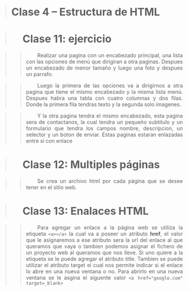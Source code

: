 > # Clase 4 – Estructura de HTML

<div style="text-align: justify">
<div style="text-indent: 0.8cm">

> # Clase 11: ejercicio

>> Realizar una pagina con un encabezado principal, una lista con las opciones de menú que dirigiran a otra paginas. Despues un encabezado de menor tamaño y luego una foto y despues un parrafo.

>> Luego la primera de las opciones va a dirigirnos a otra pagina que tiene el mismo encabezado y la misma lista menú. Despues habra una tabla con cuatro columnas y dos filas. Donde la primera fila tendras texto y la segunda solo imagenes.

>> Y la otra pagina tendra el mismo encabezado, esta pagina sera de contactanos, la cual tendra un pequeño subtitulo y un formulario que tendra los campos nombre, descripcion, un selector y un boton de enviar. Estas paginas estaran enlazadas entre si con enlace

> # Clase 12: Multiples páginas

>> Se crea un archivo html por cada página que se desee tener en el sitio web.

> # Clase 13: Enalaces HTML

>> Para agregar un enlace a la página web se utiliza la etiqueta `<a></a>` la cual va a poseer un atributo <strong>href</strong>, el valor que le asignaremos a ese atributo sera la url del enlace al que queramos que vaya o tambien podemos asignar el fichero de un proyecto web al queramos que nos lleve. Si uno quiere a la etiqueta se le puede agregar el atributo title. Tambien se puede utilizar el atributo target el cual nos permite indicar si el enlace lo abre en una nueva ventana o no. Para abrirlo en una nueva ventana se le asgina el siguente valor `<a href="google.com" target=_blank>`
</div>
</div>